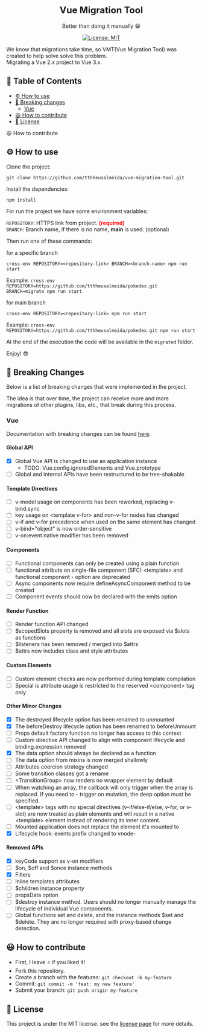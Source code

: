 <h1 align="center">
  <strong style="font-size: 24px">Vue Migration Tool</strong>
</h1>
<p align="center">
  Better than doing it manually 😁
</p>
<p align="center">
  <a href="https://github.com/tthheusalmeida/vue-migration-tool/blob/main/LICENSE">
    <img alt="License: MIT" src="https://img.shields.io/badge/License-MIT-blue.svg" target="_blank" />
  </a>
</p>

<p align="left">
  We know that migrations take time, so VMT(Vue Migration Tool) was created to help solve solve this problem.<br>
  Migrating a Vue 2.x project to Vue 3.x.
</p>

## 📂 Table of Contents

- [⚙️ How to use](#how-to-use)
- [🔨 Breaking changes](#breaking-changes)
  - [Vue](#breaking-changes-vue)
- [😃 How to contribute](#how-to-contribute)
- [📝 License](#license)

😃 How to contribute

<a id="how-to-use"></a>

## ⚙️ How to use

Clone the project: 
```
git clone https://github.com/tthheusalmeida/vue-migration-tool.git
```

Install the dependencies:
```
npm install
```

For run the project we have some environment variables:<br>

`REPOSITORY`: HTTPS link from project. <strong style="color: red">(required)</strong><br>
`BRANCH`: Branch name, if there is no name, <strong>main</strong> is used. <span>(optional)</span><br>

Then run one of these commands:

for a specific branch
```
cross-env REPOSITORY=<repository-link> BRANCH=<branch-name> npm run start
```
Example: `cross-env REPOSITORY=https://github.com/tthheusalmeida/pokedex.git BRANCH=migrate npm run start`

for main branch
```
cross-env REPOSITORY=<repository-link> npm run start
```
Example: `cross-env REPOSITORY=https://github.com/tthheusalmeida/pokedex.git npm run start`

At the end of the execution the code will be available in the `migrated` folder.

Enjoy! 😎

<a id="breaking-changes"></a>

## 🔨 Breaking Changes

Below is a list of breaking changes that were implemented in the project.

The idea is that over time, the project can receive more and more migrations of other plugins, libs, etc., that break during this process.

<a id="breaking-changes-vue"></a>

### Vue

Documentation with breaking changes can be found [here](https://v3-migration.vuejs.org/breaking-changes/).

#### Global API
- [X] Global Vue API is changed to use an application instance
  - TODO: Vue.config.ignoredElements and Vue.prototype
- [ ] Global and internal APIs have been restructured to be tree-shakable

#### Template Directives
- [ ] v-model usage on components has been reworked, replacing v-bind.sync
- [ ] key usage on &lt;template v-for&gt; and non-v-for nodes has changed
- [ ] v-if and v-for precedence when used on the same element has changed
- [ ] v-bind="object" is now order-sensitive
- [ ] v-on:event.native modifier has been removed

#### Components
- [ ] Functional components can only be created using a plain function
- [ ] functional attribute on single-file component (SFC) &lt;template&gt; and functional component - option are deprecated
- [ ] Async components now require defineAsyncComponent method to be created
- [ ] Component events should now be declared with the emits option

#### Render Function
- [ ] Render function API changed
- [ ] $scopedSlots property is removed and all slots are exposed via $slots as functions
- [ ] $listeners has been removed / merged into $attrs
- [ ] $attrs now includes class and style attributes

#### Custom Elements
- [ ] Custom element checks are now performed during template compilation
- [ ] Special is attribute usage is restricted to the reserved &lt;component&gt; tag only

#### Other Minor Changes
- [x] The destroyed lifecycle option has been renamed to unmounted
- [x] The beforeDestroy lifecycle option has been renamed to beforeUnmount
- [ ] Props default factory function no longer has access to this context
- [ ] Custom directive API changed to align with component lifecycle and binding.expression removed
- [x] The data option should always be declared as a function
- [ ] The data option from mixins is now merged shallowly
- [ ] Attributes coercion strategy changed
- [ ] Some transition classes got a rename
- [ ] &lt;TransitionGroup&gt; now renders no wrapper element by default
- [ ] When watching an array, the callback will only trigger when the array is replaced. If you need to - trigger on mutation, the deep option must be specified.
- [ ] &lt;template&gt; tags with no special directives (v-if/else-if/else, v-for, or v-slot) are now treated as plain elements and will result in a native &lt;template&gt; element instead of rendering its inner content.
- [ ] Mounted application does not replace the element it's mounted to
- [x] Lifecycle hook: events prefix changed to vnode-

#### Removed APIs
- [x] keyCode support as v-on modifiers
- [ ] $on, $off and $once instance methods
- [x] Filters
- [ ] Inline templates attributes
- [ ] $children instance property
- [ ] propsData option
- [ ] $destroy instance method. Users should no longer manually manage the lifecycle of individual Vue components.
- [ ] Global functions set and delete, and the instance methods $set and $delete. They are no longer required with proxy-based change detection.

<a id="how-to-contribute"></a>

## 😃 How to contribute
- First, I leave ⭐ if you liked it!
- Fork this repository.
- Create a branch with the features: `git checkout -b my-feature`
- Commit: `git commit -m 'feat: my new feature'`
- Submit your branch: `git push origin my-feature`

<a id="license"></a>

## 📝 License

This project is under the MIT license. see the [license page](https://opensource.org/licenses/MIT) for more details.